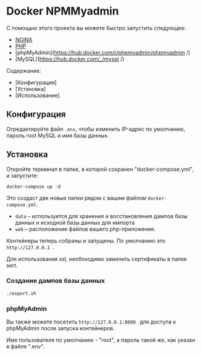 # Docker NPMMyadmin



С помощью этого проекта вы можете быстро запустить следующее:

- [NGINX](https://hub.docker.com/_/nginx )
- [PHP](https://hub.docker.com/_/php )
- [phpMyAdmin](https://hub.docker.com/r/phpmyadmin/phpmyadmin /)
- [MySQL](https://hub.docker.com/_/mysql /)

Содержание:

- [Конфигурация]
- [Установка]
- [Использование]



## Конфигурация

Отредактируйте файл `.env`, чтобы изменить IP-адрес по умолчанию, пароль root MySQL и имя базы данных.

## Установка

Откройте терминал  в папке, в которой сохранен "docker-compose.yml", и запустите:

```
docker-compose up -d
```

Это создаст две новые папки рядом с вашим файлом `docker-compose.yml`.

* `data` – используется для хранения и восстановления дампов базы данных и исходной базы данных для импорта
* `web` – расположение файлов вашего php-приложения.

Контейнеры теперь собраны и запущены. По умолчанию это `http://127.0.0.1 `.

Для использования ssl, необоходимо заменить сертификаты в папке sert.



### Создание дампов базы данных

```
./export.sh
```


### phpMyAdmin

Вы также можете посетить `http://127.0.0.1:8000 ` для доступа к phpMyAdmin после запуска контейнеров.

Имя пользователя по умолчанию - "root", а пароль такой же, как указан в файле ".env".